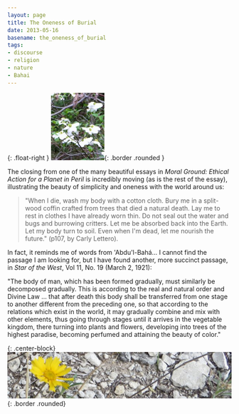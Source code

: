 ```yaml
---
layout: page
title: The Oneness of Burial
date: 2013-05-16
basename: the_oneness_of_burial
tags:
- discourse
- religion
- nature
- Bahai
---
```


{: .float-right }
![dogwood flowers](/images/dogwoodFlowers.jpg){: .border .rounded }

The closing from one of the many beautiful essays in _Moral Ground: Ethical
Action for a Planet in Peril_ is  incredibly moving (as is the rest of the
essay), illustrating the beauty of simplicity and oneness with the world around
us:

> "When I die, wash my body with a cotton cloth. Bury me in a split-wood coffin
> crafted from trees that died a natural death. Lay me to rest in clothes I have
> already worn thin. Do not seal out the water and bugs and burrowing critters.
> Let me be absorbed back into the Earth. Let my body turn to soil. Even when
> I'm dead, let me nourish the future."  (p107, by Carly Lettero).

In fact, it reminds me of words from 'Abdu'l-Bah&aacute;&hellip; I cannot find
the passage I am looking for, but I have found another, more succinct passage,
in _Star of the West_, Vol 11, No. 19 (March 2, 1921):

"The body of man, which has been formed gradually, must similarly be decomposed
gradually. This is according to the real and natural order and Divine Law
&hellip; that after death this body shall be transferred from one stage to
another different from the preceding one, so that according to the relations
which exist in the world, it may gradually combine and mix with other elements,
thus going through stages until it arrives in the vegetable kingdom, there
turning into plants and flowers, developing into trees of the highest paradise,
becoming perfumed and attaining the beauty of color."

{: .center-block}
![coreopsis](/images/coreopsisDVSP.jpg){: .border .rounded}
